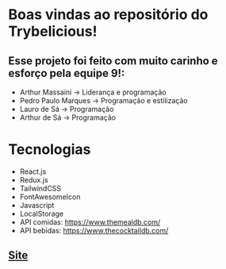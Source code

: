 
# Boas vindas ao repositório do Trybelicious!

## Esse projeto foi feito com muito carinho e esforço pela equipe 9!:
* Arthur Massaini -> Liderança e programação
* Pedro Paulo Marques -> Programação e estilização
* Lauro de Sá -> Programação
* Arthur de Sá -> Programação

# Tecnologias

* React.js
* Redux.js
* TailwindCSS
* FontAwesomeIcon
* Javascript
* LocalStorage
* API comidas: https://www.themealdb.com/
* API bebidas: https://www.thecocktaildb.com/

## [Site](https://trybelicious.vercel.app/)
